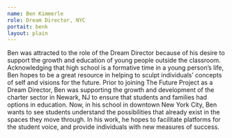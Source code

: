 ```yaml
---
name: Ben Kimmerle
role: Dream Director, NYC 
portait: benk
layout: plain
---
```


Ben was attracted to the role of the Dream Director because of his desire to support the growth and education of young people outside the classroom. Acknowledging that high school is a formative time in a young person’s life, Ben hopes to be a great resource in helping to sculpt individuals’ concepts of self and visions for the future. Prior to joining The Future Project as a Dream Director, Ben was supporting the growth and development of the charter sector in Newark, NJ to ensure that students and families had options in education. Now, in his school in downtown New York City, Ben wants to see students understand the possibilities that already exist in the spaces they move through. In his work, he hopes to facilitate platforms for the student voice, and provide individuals with new measures of success.